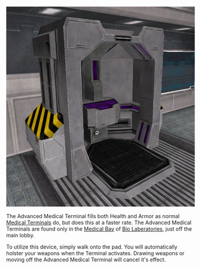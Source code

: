 ![](../images/Advanced_Med_Term.jpg "Advanced_Med_Term.jpg")

The Advanced Medical Terminal fills both Health and Armor as normal
[Medical Terminals](Medical_Terminal.md) do, but does this at a faster rate. The
Advanced Medical Terminals are found only in the
[Medical Bay](../locations/Medical_Bay.md) of
[Bio Laberatories](../locations/Bio_Laboratory.md), just off the main lobby.

To utilize this device, simply walk onto the pad. You will automatically holster
your weapons when the Terminal activates. Drawing weapons or moving off the
Advanced Medical Terminal will cancel it's effect.

<!--[Category:Game Items](../Category:Game_Items.md)-->

